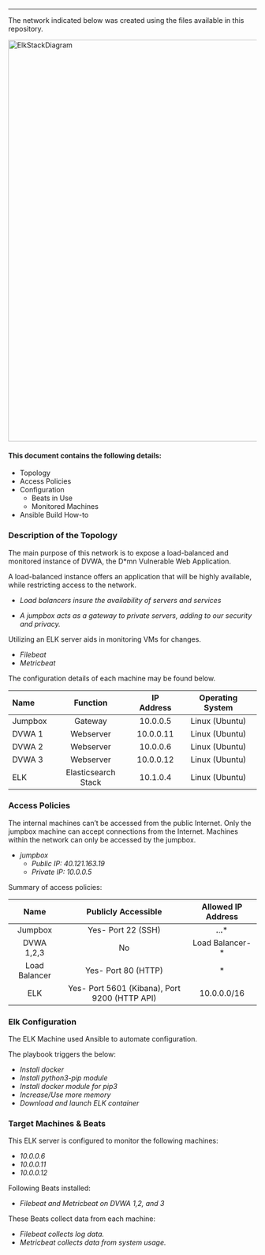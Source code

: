 ------------------------------

The network indicated below was created using the files available in this repository.

<img width="813" alt="ElkStackDiagram" src="https://user-images.githubusercontent.com/81398383/139724075-464c4721-c7a7-46f0-86be-e832abf7bfc6.png"> 


#### This document contains the following details:
- Topology
- Access Policies
- Configuration
  - Beats in Use
  - Monitored Machines
- Ansible Build How-to


### Description of the Topology

The main purpose of this network is to expose a load-balanced and monitored instance of DVWA, the D*mn Vulnerable Web Application.

A load-balanced instance offers an application that will be highly available, while restricting access to the network.
- *Load balancers insure the availability of servers and services*

- *A jumpbox acts as a gateway to private servers, adding to our security and privacy.*

Utilizing an ELK server aids in monitoring VMs for changes.
- *Filebeat*
- *Metricbeat*

The configuration details of each machine may be found below.

| Name    | Function            | IP Address | Operating System |
|:--------|:-------------------:|:----------:|:----------------:|
| Jumpbox | Gateway             | 10.0.0.5   | Linux (Ubuntu)   |
| DVWA 1  | Webserver           | 10.0.0.11  | Linux (Ubuntu)   |
| DVWA 2  | Webserver           | 10.0.0.6   | Linux (Ubuntu)   |
| DVWA 3  | Webserver           | 10.0.0.12  | Linux (Ubuntu)   |
| ELK     | Elasticsearch Stack | 10.1.0.4   | Linux (Ubuntu)   |

### Access Policies

The internal machines can’t be accessed from the public Internet.
Only the jumpbox machine can accept connections from the Internet.
Machines within the network can only be accessed by the jumpbox.
- *jumpbox*
    - *Public IP: 40.121.163.19*
    - *Private IP: 10.0.0.5*


Summary of access policies:

| Name          | Publicly Accessible                           | Allowed IP Address          |
|:-------------:|:---------------------------------------------:|:---------------------------:|
| Jumpbox       | Yes- Port 22 (SSH)                            | ***.***.**.***              |
| DVWA 1,2,3    | No                                            | Load Balancer- * |
| Load Balancer | Yes- Port 80 (HTTP)                           | *                           |
| ELK           | Yes- Port 5601 (Kibana), Port 9200 (HTTP API) | 10.0.0.0/16                 |

### Elk Configuration

The ELK Machine used Ansible to automate configuration. 

The playbook triggers the below:
- *Install docker*
- *Install python3-pip module*
- *Install docker module for pip3*
- *Increase/Use more memory*
- *Download and launch ELK container*

### Target Machines & Beats
This ELK server is configured to monitor the following machines:
- *10.0.0.6*
- *10.0.0.11*
- *10.0.0.12*

Following Beats installed:
- *Filebeat and Metricbeat on DVWA 1,2, and 3*

These Beats collect data from each machine:
- *Filebeat collects log data.*
- *Metricbeat collects data from system usage.*

